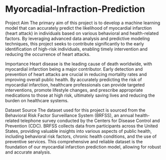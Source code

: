 # Myorcadial-Infraction-Prediction

Project Aim
The primary aim of this project is to develop a machine learning model that can accurately predict the likelihood of myocardial infarction (heart attack) in individuals based on various behavioral and health-related factors. By leveraging advanced data analysis and predictive modeling techniques, this project seeks to contribute significantly to the early identification of high-risk individuals, enabling timely intervention and reducing the occurrence of heart attacks.

Importance
Heart disease is the leading cause of death worldwide, with myocardial infarction being a major contributor. Early detection and prevention of heart attacks are crucial in reducing mortality rates and improving overall public health. By accurately predicting the risk of myocardial infarction, healthcare professionals can provide targeted interventions, promote lifestyle changes, and prescribe appropriate medications to those at high risk, ultimately saving lives and reducing the burden on healthcare systems.

Dataset Source
The dataset used for this project is sourced from the Behavioral Risk Factor Surveillance System (BRFSS), an annual health-related telephone survey conducted by the Centers for Disease Control and Prevention (CDC). BRFSS collects data from participants across the United States, providing valuable insights into various aspects of public health, including behavioral risk factors, chronic health conditions, and the use of preventive services. This comprehensive and reliable dataset is the foundation of our myocardial infarction prediction model, allowing for robust and accurate analysis.
